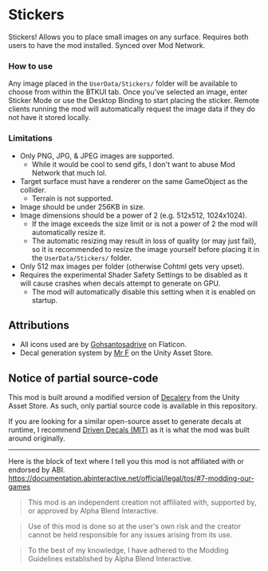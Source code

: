 # Stickers

Stickers! Allows you to place small images on any surface. Requires both users to have the mod installed. Synced over Mod Network.

### How to use
Any image placed in the `UserData/Stickers/` folder will be available to choose from within the BTKUI tab. Once you’ve selected an image, enter Sticker Mode or use the Desktop Binding to start placing the sticker. Remote clients running the mod will automatically request the image data if they do not have it stored locally.

### Limitations
- Only PNG, JPG, & JPEG images are supported.
  - While it would be cool to send gifs, I don't want to abuse Mod Network that much lol.
- Target surface must have a renderer on the same GameObject as the collider.
  - Terrain is not supported.
- Image should be under 256KB in size.
- Image dimensions should be a power of 2 (e.g. 512x512, 1024x1024).
  - If the image exceeds the size limit or is not a power of 2 the mod will automatically resize it.
  - The automatic resizing may result in loss of quality (or may just fail), so it is recommended to resize the image yourself before placing it in the `UserData/Stickers/` folder.
- Only 512 max images per folder (otherwise Cohtml gets very upset).
- Requires the experimental Shader Safety Settings to be disabled as it will cause crashes when decals attempt to generate on GPU.
  - The mod will automatically disable this setting when it is enabled on startup.

## Attributions
- All icons used are by [Gohsantosadrive](<https://www.flaticon.com/authors/gohsantosadrive>) on Flaticon.
- Decal generation system by [Mr F](<https://assetstore.unity.com/publishers/37453>) on the Unity Asset Store.

## Notice of partial source-code
This mod is built around a modified version of [Decalery](<https://assetstore.unity.com/packages/tools/level-design/decalery-293468>) from the Unity Asset Store. As such, only partial source code is available in this repository.

If you are looking for a similar open-source asset to generate decals at runtime, I recommend [Driven Decals (MIT)](<https://github.com/Anatta336/driven-decals>) as it is what the mod was built around originally.

---

Here is the block of text where I tell you this mod is not affiliated with or endorsed by ABI. 
https://documentation.abinteractive.net/official/legal/tos/#7-modding-our-games

> This mod is an independent creation not affiliated with, supported by, or approved by Alpha Blend Interactive. 

> Use of this mod is done so at the user's own risk and the creator cannot be held responsible for any issues arising from its use.

> To the best of my knowledge, I have adhered to the Modding Guidelines established by Alpha Blend Interactive.

